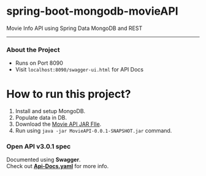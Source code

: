 # spring-boot-mongodb-movieAPI
Movie Info API using Spring Data MongoDB and REST

-------------------------------------------------

<!-- About the Project -->
### About the Project
* Runs on Port 8090
* Visit `localhost:8090/swagger-ui.html` for API Docs

How to run this project?
========================
1. Install and setup MongoDB.
2. Populate data in DB.
2. Download the [Movie API JAR FIle](https://github.com/yash-k9/spring-boot-mongodb-movieAPI/blob/main/MovieAPI/target/MovieAPI-0.0.1-SNAPSHOT.jar).
3. Run using `java -jar MovieAPI-0.0.1-SNAPSHOT.jar` command.


### Open API v3.0.1 spec   
Documented using __Swagger__.   
Check out [__Api-Docs.yaml__](https://github.com/yash-k9/spring-boot-mongodb-movieAPI/blob/main/api-docs.yaml) for more info.  


 
